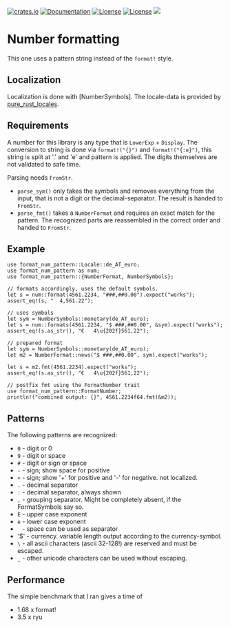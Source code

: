 [![crates.io](https://img.shields.io/crates/v/format_num_pattern.svg)](https://crates.io/crates/format_num_pattern)
[![Documentation](https://docs.rs/format_num_pattern/badge.svg)](https://docs.rs/format_num_pattern)
[![License](https://img.shields.io/badge/license-MIT-blue.svg)](https://opensource.org/licenses/MIT)
[![License](https://img.shields.io/badge/license-APACHE-blue.svg)](https://www.apache.org/licenses/LICENSE-2.0)
![](https://tokei.rs/b1/github/thscharler/format_num_pattern)

# Number formatting

This one uses a pattern string instead of the `format!` style.

## Localization

Localization is done with [NumberSymbols].
The locale-data is provided by [pure_rust_locales](https://crates.io/crates/pure-rust-locales).

## Requirements

A number for this library is any type that is `LowerExp` + `Display`.
The conversion to string is done via `format!("{}")` and `format!("{:e}")`,
this string is split at '.' and 'e' and pattern is applied.
The digits themselves are not validated to safe time.

Parsing needs `FromStr`.

* `parse_sym()` only takes the symbols and removes everything from the
  input, that is not a digit or the decimal-separator. The result is handed
  to `FromStr`.
* `parse_fmt()` takes a `NumberFormat` and requires an exact match for
  the pattern. The recognized parts are reassembled in the correct order
  and handed to `FromStr`.

## Example

```
use format_num_pattern::Locale::de_AT_euro;
use format_num_pattern as num;
use format_num_pattern::{NumberFormat, NumberSymbols};

// formats accordingly, uses the default symbols.
let s = num::format(4561.2234, "###,##0.00").expect("works");
assert_eq!(s, "  4,561.22");

// uses symbols
let sym = NumberSymbols::monetary(de_AT_euro);
let s = num::formats(4561.2234, "$ ###,##0.00", &sym).expect("works");
assert_eq!(s.as_str(), "€   4\u{202f}561,22");

// prepared format
let sym = NumberSymbols::monetary(de_AT_euro);
let m2 = NumberFormat::news("$ ###,##0.00", sym).expect("works");

let s = m2.fmt(4561.2234).expect("works");
assert_eq!(s.as_str(), "€   4\u{202f}561,22");

// postfix fmt using the FormatNumber trait
use format_num_pattern::FormatNumber;
println!("combined output: {}", 4561.2234f64.fmt(&m2));
```

## Patterns

The following patterns are recognized:

* `0` - digit or 0
* `9` - digit or space
* `#` - digit or sign or space
* `-` - sign; show space for positive
* `+` - sign; show '+' for positive and '-' for negative. not localized.
* `.` - decimal separator
* `:` - decimal separator, always shown
* `,` - grouping separator. Might be completely absent, if the FormatSymbols say so.
* `E` - upper case exponent
* `e` - lower case exponent
* ` ` - space can be used as separator
* '$' - currency. variable length output according to the currency-symbol.
* `\` - all ascii characters (ascii 32-128!) are reserved and must be escaped.
* `_` - other unicode characters can be used without escaping.

## Performance

The simple benchmark that I ran gives a time of

* 1.68 x format!
* 3.5 x ryu

